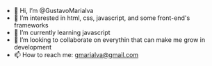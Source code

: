 - 👋 Hi, I’m @GustavoMarialva
- 👀 I’m interested in html, css, javascript, and some front-end's frameworks
- 🌱 I’m currently learning javascript
- 💞️ I’m looking to collaborate on everythin that can make me grow in development
- 📫 How to reach me: gmarialva@gmail.com

<!---
GustavoMarialva/GustavoMarialva is a ✨ special ✨ repository because its `README.md` (this file) appears on your GitHub profile.
You can click the Preview link to take a look at your changes.
--->
